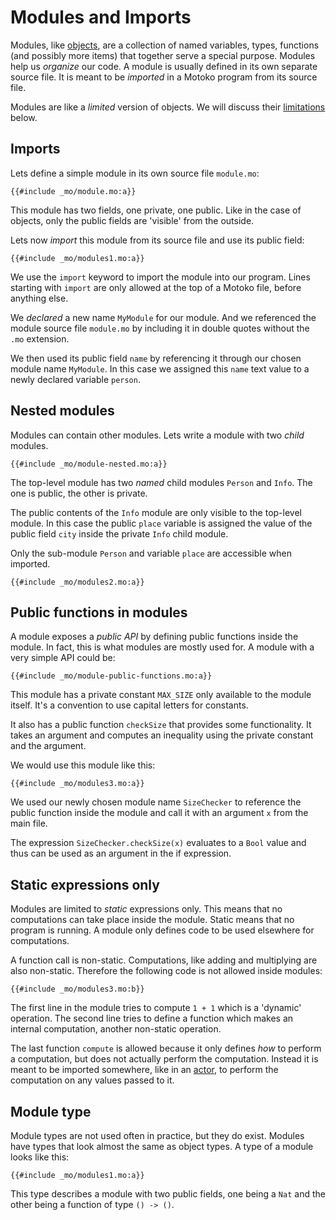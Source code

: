 # Modules and Imports
Modules, like [objects](/common-programming-concepts/objects-and-classes/objects.html), are a collection of named variables, types, functions (and possibly more items) that together serve a special purpose. Modules help us *organize* our code. A module is usually defined in its own separate source file. It is meant to be *imported* in a Motoko program from its source file. 

Modules are like a *limited* version of objects. We will discuss their [limitations](#static-expressions-only) below. 


## Imports
 Lets define a simple module in its own source file `module.mo`:

```motoko
{{#include _mo/module.mo:a}}
```

This module has two fields, one private, one public. Like in the case of objects, only the public fields are 'visible' from the outside.

Lets now *import* this module from its source file and use its public field:

```motoko
{{#include _mo/modules1.mo:a}}
```

We use the `import` keyword to import the module into our program. Lines starting with `import` are only allowed at the top of a Motoko file, before anything else.

We *declared* a new name `MyModule` for our module. And we referenced the module source file `module.mo` by including it in double quotes without the `.mo` extension.

We then used its public field `name` by referencing it through our chosen module name `MyModule`. In this case we assigned this `name` text value to a newly declared variable `person`.

## Nested modules
Modules can contain other modules. Lets write a module with two *child* modules. 

```motoko
{{#include _mo/module-nested.mo:a}}
```

The top-level module has two *named* child modules `Person` and `Info`. The one is public, the other is private. 

The public contents of the `Info` module are only visible to the top-level module. In this case the public `place` variable is assigned the value of the public field `city` inside the private `Info` child module.  

Only the sub-module `Person` and variable `place` are accessible when imported.  

```motoko
{{#include _mo/modules2.mo:a}}
```

## Public functions in modules
A module exposes a *public API* by defining public functions inside the module. In fact, this is what modules are mostly used for. A module with a very simple API could be:

```motoko
{{#include _mo/module-public-functions.mo:a}}
```

This module has a private constant `MAX_SIZE` only available to the module itself. It's a convention to use capital letters for constants. 

It also has a public function `checkSize` that provides some functionality. It takes an argument and computes an inequality using the private constant and the argument.

We would use this module like this:

```motoko
{{#include _mo/modules3.mo:a}}
```

We used our newly chosen module name `SizeChecker` to reference the public function inside the module and call it with an argument `x` from the main file. 

The expression `SizeChecker.checkSize(x)` evaluates to a `Bool` value and thus can be used as an argument in the if expression. 

##  Static expressions only
Modules are limited to *static* expressions only. This means that no computations can take place inside the module. Static means that no program is running. A module only defines code to be used elsewhere for computations. 

A function call is non-static. Computations, like adding and multiplying are also non-static. Therefore the following code is not allowed inside modules:

```motoko
{{#include _mo/modules3.mo:b}}
```

The first line in the module tries to compute `1 + 1` which is a 'dynamic' operation. The second line tries to define a function which makes an internal computation, another non-static operation. 

The last function `compute` is allowed because it only defines *how* to perform a computation, but does not actually perform the computation. Instead it is meant to be imported somewhere, like in an [actor](/internet-computer-programming-concepts/actors.html), to perform the computation on any values passed to it. 

## Module type
Module types are not used often in practice, but they do exist. Modules have types that look almost the same as object types. A type of a module looks like this:

```motoko
{{#include _mo/modules1.mo:a}}
```
 This type describes a module with two public fields, one being a `Nat` and the other being a function of type `() -> ()`.
